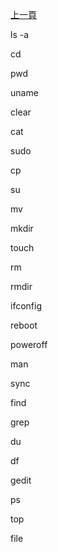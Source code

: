[上一頁](https://jian-hong-wu.github.io/blog/)

ls -a

cd

pwd

uname

clear

cat

sudo

cp

su

mv

mkdir

touch

rm

rmdir

ifconfig

reboot

poweroff

man

sync

find

grep

du

df

gedit

ps

top

file

